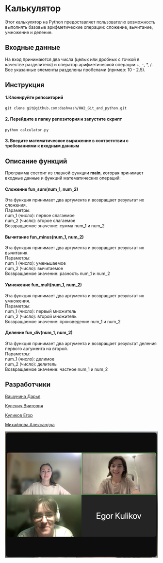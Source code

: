 # Калькулятор
Этот калькулятор на Python предоставляет пользователю возможность выполнять базовые арифметические операции: сложение, вычитание, умножение и деление.

## Входные данные
На вход принимаются два числа (целых или дробных с точкой в качестве разделителя) и оператор арифметической операции +, -, *, /.
Все указанные элементы разделены пробелами (пример: 10 - 2.5).

## Инструкция
#### 1.Клонируйте репозиторий


    git clone git@github.com:dashvash/HW2_Git_and_python.git
    
#### 2. Перейдите в папку репозитория и запустите скрипт 

    python calculator.py

#### 3. Введите математическое выражение в соответствии с требованиями к входным данным
## Описание функций

Программа состоит из главной функции **main**, которая принимает входные данные и функций математических операций: 

#### Сложение fun_sum(num_1, num_2)
Эта функция принимает два аргумента и возвращает результат их сложения.\
Параметры:\
num_1 (число): первое слагаемое\
num_2 (число): второе слагаемое\
Возвращаемое значение: сумма num_1 и num_2

#### Вычитание fun_minus(num_1, num_2)
Эта функция принимает два аргумента и возвращает результат их вычитания.\
Параметры:\
num_1 (число): уменьшаемое\
num_2 (число): вычитаемое\
Возвращаемое значение: разность num_1 и num_2

#### Умножение fun_mult(num_1, num_2)
Эта функция принимает два аргумента и возвращает результат их умножения.\
Параметры:\
num_1 (число): первый множитель\
num_2 (число): второй множитель\
Возвращаемое значение: произведение num_1 и num_2

#### Деление fun_div(num_1, num_2)
Эта функция принимает два аргумента и возвращает результат деления первого аргумента на второй.\
Параметры:\
num_1 (число): делимое\
num_2 (число): делитель\
Возвращаемое значение: частное num_1 и num_2

## Разработчики

[Вашунина Дарья](https://github.com/dashvash)

[Куленич Виктория](https://github.com/vickulenich)

[Куликов Егор](https://github.com/kulikovegor33)

[Михайлова Александра](https://github.com/Shurik-bio)

![alt text](developers.png)
